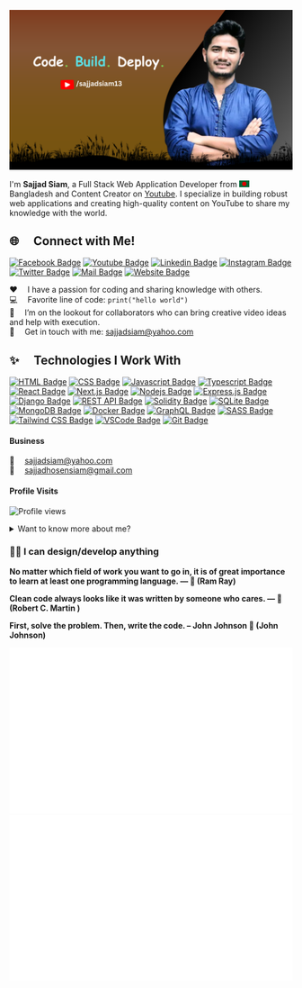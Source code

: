 ![Github Banner](github-banner.png)


I'm **Sajjad Siam**, a Full Stack Web Application Developer from <img src="bangladesh.png" width="18"/> Bangladesh and Content Creator on [Youtube](https://youtube.com/@sajjadsiam13).  I specialize in building robust web applications and creating high-quality content on YouTube to share my knowledge with the world.

## 🌐 &emsp;Connect with Me!


[![Facebook Badge](https://img.shields.io/badge/Facebook-1877F2?style=for-the-badge&logo=facebook&logoColor=white)](https://facebook.com/sajjadsiam13) [![Youtube Badge](https://img.shields.io/badge/YouTube-FF0000?style=for-the-badge&logo=youtube&logoColor=white)](https://youtube.com/@sajjadsiam13) [![Linkedin Badge](https://img.shields.io/badge/LinkedIn-0077B5?style=for-the-badge&logo=linkedin&logoColor=white)](https://www.linkedin.com/in/sajjadsian) [![Instagram Badge](https://img.shields.io/badge/Instagram-E4405F?style=for-the-badge&logo=instagram&logoColor=white)](https://instagram.com/sajjadsi.am) [![Twitter Badge](https://img.shields.io/badge/Twitter-1DA1F2?style=for-the-badge&logo=twitter&logoColor=white)](https://twitter.com/sajjadsiam0) [![Mail Badge](https://img.shields.io/badge/Gmail-D14836?style=for-the-badge&logo=gmail&logoColor=white)](mailto:sajjadsiam@yahoo.com) [![Website Badge](https://img.shields.io/badge/Website-4285F4?style=for-the-badge&logo=google-chrome&logoColor=white)](https://sajjadsiam.com)


:hearts: &emsp;I have a passion for coding and sharing knowledge with others. <br/>
:computer: &emsp;Favorite line of code: `print("hello world")` <br/>
🤔 &emsp;I’m on the lookout for collaborators who can bring creative video ideas and help with execution. <br/>
:e-mail: &emsp;Get in touch with me: [sajjadsiam@yahoo.com](mailto:sajjadsiam@yahoo.com) <br/>


##  ✨ &emsp;Technologies I Work With


[![HTML Badge](https://img.shields.io/badge/HTML5-E34F26?style=for-the-badge&logo=html5&logoColor=white)](#)
[![CSS Badge](https://img.shields.io/badge/CSS3-1572B6?style=for-the-badge&logo=css3&logoColor=white)](#)
[![Javascript Badge](https://img.shields.io/badge/-Javascript-F0DB4F?style=for-the-badge&labelColor=black&logo=javascript&logoColor=F0DB4F)](#)
[![Typescript Badge](https://img.shields.io/badge/-Typescript-007acc?style=for-the-badge&labelColor=black&logo=typescript&logoColor=007acc)](#)
[![React Badge](https://img.shields.io/badge/-React-61DBFB?style=for-the-badge&labelColor=black&logo=react&logoColor=61DBFB)](#)
[![Next.js Badge](https://img.shields.io/badge/Next.js-000000?style=for-the-badge&logo=nextdotjs&logoColor=white)](#)
[![Nodejs Badge](https://img.shields.io/badge/-Node.js-3C873A?style=for-the-badge&labelColor=black&logo=node.js&logoColor=3C873A)](#)
[![Express.js Badge](https://img.shields.io/badge/Express.js-000000?style=for-the-badge&logo=express&logoColor=white)](#)
[![Django Badge](https://img.shields.io/badge/Django-092E20?style=for-the-badge&logo=django&logoColor=white)](#)
[![REST API Badge](https://img.shields.io/badge/REST_API-02569B?style=for-the-badge&logo=rest-api&logoColor=white)](#)
[![Solidity Badge](https://img.shields.io/badge/Solidity-363636?style=for-the-badge&logo=solidity&logoColor=white)](#)
[![SQLite Badge](https://img.shields.io/badge/SQLite-003B57?style=for-the-badge&logo=sqlite&logoColor=white)](#)
[![MongoDB Badge](https://img.shields.io/badge/MongoDB-4EA94B?style=for-the-badge&logo=mongodb&logoColor=white)](#)
[![Docker Badge](https://img.shields.io/badge/Docker-2496ED?style=for-the-badge&logo=docker&logoColor=white)](#)
[![GraphQL Badge](https://img.shields.io/badge/-GraphQL-e535ab?style=for-the-badge&labelColor=black&logo=graphql&logoColor=e535ab)](#)
[![SASS Badge](https://img.shields.io/badge/Sass-CC6699?style=for-the-badge&logo=sass&logoColor=white)](#)
[![Tailwind CSS Badge](https://img.shields.io/badge/Tailwind%20CSS-092749?style=for-the-badge&logo=tailwindcss&logoColor=06B6D4&labelColor=000000)](#)
[![VSCode Badge](https://img.shields.io/badge/Visual_Studio_Code-0078d7?style=for-the-badge&logo=visual-studio-code&logoColor=white)](#)
[![Git Badge](https://img.shields.io/badge/Git-F05032?style=for-the-badge&logo=git&logoColor=white)](#)



#### Business

:email: &emsp;sajjadsiam@yahoo.com
<br >
:email: &emsp;sajjadhosensiam@gmail.com
<br >


#### Profile Visits
<p align="left"><img src="https://komarev.com/ghpvc/?username=sajjadsiam&label=Profile%20views&color=0e75b6&style=flat" alt="Profile views" /> </p>


<details>
<summary>
  Want to know more about me?
</summary>

<br >

I enjoy sharing my knowledge and creating tutorials, courses, and content to help developers at all levels. That's why I created my YouTube channel—**Sajjad Siam**!

#### What is Siam's Coding Space?

**Sajjad Siam** is dedicated to teaching web development skills in a practical and efficient way. My channel covers everything from frontend to backend, giving you the tools to become a full stack developer. I launched **Sajjad Siam** to share my passion for development and to inspire the next generation of web developers with hands-on learning and real-world projects.

#### GitHub Stats

![Sajjad Siam's GitHub stats](https://github-readme-stats.vercel.app/api?username=sajjadsiam&count_private=true&theme=tokyonight&hide=contribs,prs)

</details>



### 👋🏻 I can design/develop anything 

**No matter which field of work you want to go in, it is of great importance to learn at least one programming language. ― 🐛 (Ram Ray)**

**Clean code always looks like it was written by someone who cares. — 👷 (Robert C. Martin )**

**First, solve the problem. Then, write the code. – John Johnson 👷 (John Johnson)**


<a href="https://github.com/sajjadsiam/git">
  <img
    src="https://github.com/sajjadsiam/sajjadsiam/blob/main/generated/overview.svg"
    alt="GitHub Overview"
  />
  <img
    src="https://github.com/sajjadsiam/sajjadsiam/blob/main/generated/languages.svg"
    alt="GitHub Languages"
  />
</a>



